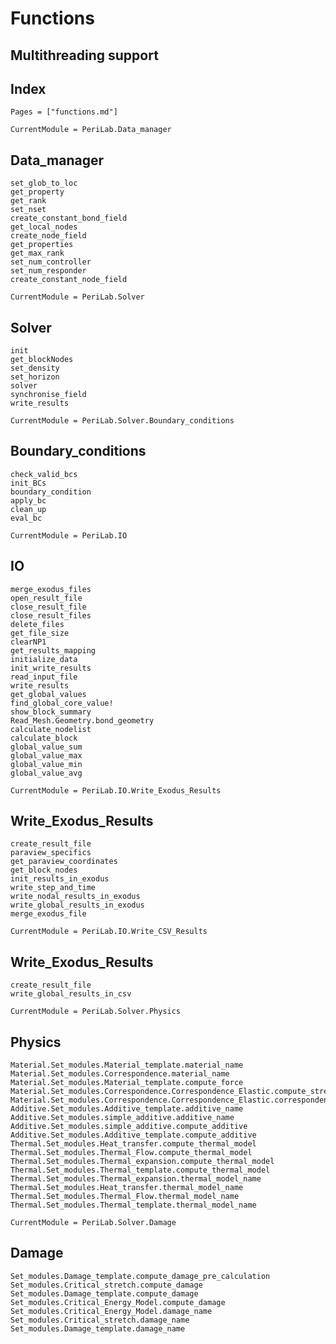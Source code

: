 # Functions

## Multithreading support



## Index
```@index
Pages = ["functions.md"]
```

```@meta
CurrentModule = PeriLab.Data_manager
```
## Data_manager
```@docs
set_glob_to_loc
get_property
get_rank
set_nset
create_constant_bond_field
get_local_nodes
create_node_field
get_properties
get_max_rank
set_num_controller
set_num_responder
create_constant_node_field
```

```@meta
CurrentModule = PeriLab.Solver
```
## Solver
```@docs
init
get_blockNodes
set_density
set_horizon
solver
synchronise_field
write_results
```

<!-- ```@meta
CurrentModule = PeriLab.Solver.Verlet
```
## Verlet
```@docs
compute_thermodynamic_critical_time_step
compute_mechanical_critical_time_step
test_timestep
compute_crititical_time_step
init_solver
get_integration_steps
run_solver
``` -->

```@meta
CurrentModule = PeriLab.Solver.Boundary_conditions
```
## Boundary_conditions
```@docs
check_valid_bcs
init_BCs
boundary_condition
apply_bc
clean_up
eval_bc
```

```@meta
CurrentModule = PeriLab.IO
```
## IO
```@docs
merge_exodus_files
open_result_file
close_result_file
close_result_files
delete_files
get_file_size
clearNP1
get_results_mapping
initialize_data
init_write_results
read_input_file
write_results
get_global_values
find_global_core_value!
show_block_summary
Read_Mesh.Geometry.bond_geometry
calculate_nodelist
calculate_block
global_value_sum
global_value_max
global_value_min
global_value_avg
```

```@meta
CurrentModule = PeriLab.IO.Write_Exodus_Results
```
## Write_Exodus_Results
```@docs
create_result_file
paraview_specifics
get_paraview_coordinates
get_block_nodes
init_results_in_exodus
write_step_and_time
write_nodal_results_in_exodus
write_global_results_in_exodus
merge_exodus_file
```

```@meta
CurrentModule = PeriLab.IO.Write_CSV_Results
```
## Write_Exodus_Results
```@docs
create_result_file
write_global_results_in_csv
```

```@meta
CurrentModule = PeriLab.Solver.Physics
```
## Physics
```@docs
Material.Set_modules.Material_template.material_name
Material.Set_modules.Correspondence.material_name
Material.Set_modules.Material_template.compute_force
Material.Set_modules.Correspondence.Correspondence_Elastic.compute_stresses
Material.Set_modules.Correspondence.Correspondence_Elastic.correspondence_name
Additive.Set_modules.Additive_template.additive_name
Additive.Set_modules.simple_additive.additive_name
Additive.Set_modules.simple_additive.compute_additive
Additive.Set_modules.Additive_template.compute_additive
Thermal.Set_modules.Heat_transfer.compute_thermal_model
Thermal.Set_modules.Thermal_Flow.compute_thermal_model
Thermal.Set_modules.Thermal_expansion.compute_thermal_model
Thermal.Set_modules.Thermal_template.compute_thermal_model
Thermal.Set_modules.Thermal_expansion.thermal_model_name
Thermal.Set_modules.Heat_transfer.thermal_model_name
Thermal.Set_modules.Thermal_Flow.thermal_model_name
Thermal.Set_modules.Thermal_template.thermal_model_name
```

```@meta
CurrentModule = PeriLab.Solver.Damage
```
## Damage
```@docs
Set_modules.Damage_template.compute_damage_pre_calculation
Set_modules.Critical_stretch.compute_damage
Set_modules.Damage_template.compute_damage
Set_modules.Critical_Energy_Model.compute_damage
Set_modules.Critical_Energy_Model.damage_name
Set_modules.Critical_stretch.damage_name
Set_modules.Damage_template.damage_name
```
